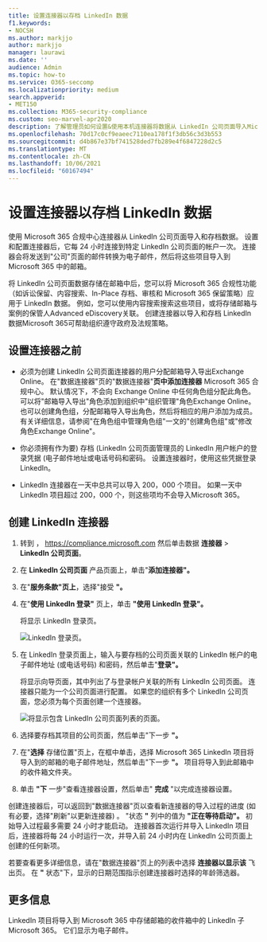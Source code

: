 ```yaml
---
title: 设置连接器以存档 LinkedIn 数据
f1.keywords:
- NOCSH
ms.author: markjjo
author: markjjo
manager: laurawi
ms.date: ''
audience: Admin
ms.topic: how-to
ms.service: O365-seccomp
ms.localizationpriority: medium
search.appverid:
- MET150
ms.collection: M365-security-compliance
ms.custom: seo-marvel-apr2020
description: 了解管理员如何设置&使用本机连接器将数据从 LinkedIn 公司页面导入Microsoft 365。
ms.openlocfilehash: 70d17c0cf9eaeec7110ea178f1f3db56c3d3b553
ms.sourcegitcommit: d4b867e37bf741528ded7fb289e4f6847228d2c5
ms.translationtype: MT
ms.contentlocale: zh-CN
ms.lasthandoff: 10/06/2021
ms.locfileid: "60167494"
---
```

# <a name="set-up-a-connector-to-archive-linkedin-data"></a>设置连接器以存档 LinkedIn 数据

使用 Microsoft 365 合规中心连接器从 LinkedIn 公司页面导入和存档数据。 设置和配置连接器后，它每 24 小时连接到特定 LinkedIn 公司页面的帐户一次。 连接器会将发送到"公司"页面的邮件转换为电子邮件，然后将这些项目导入到 Microsoft 365 中的邮箱。

将 LinkedIn 公司页面数据存储在邮箱中后，您可以将 Microsoft 365 合规性功能（如诉讼保留、内容搜索、In-Place 存档、审核和 Microsoft 365 保留策略）应用于 LinkedIn 数据。 例如，您可以使用内容搜索搜索这些项目，或将存储邮箱与案例的保管人Advanced eDiscovery关联。 创建连接器以导入和存档 LinkedIn 数据Microsoft 365可帮助组织遵守政府及法规策略。

## <a name="before-you-set-up-a-connector"></a>设置连接器之前

- 必须为创建 LinkedIn 公司页面连接器的用户分配邮箱导入导出Exchange Online。 在"数据连接器"页的"数据连接器"**页中添加连接器** Microsoft 365 合规中心。 默认情况下，不会向 Exchange Online 中任何角色组分配此角色。 可以将"邮箱导入导出"角色添加到组织中"组织管理"角色Exchange Online。 也可以创建角色组，分配邮箱导入导出角色，然后将相应的用户添加为成员。 有关详细信息，请参阅"在角色[](/Exchange/permissions-exo/role-groups#create-role-groups)组中管理角色组[](/Exchange/permissions-exo/role-groups#modify-role-groups)"一文的"创建角色组"或"修改角色Exchange Online"。

- 你必须拥有作为要) 存档 (LinkedIn 公司页面管理员的 LinkedIn 用户帐户的登录凭据 (电子邮件地址或电话号码和密码。 设置连接器时，使用这些凭据登录 LinkedIn。

- LinkedIn 连接器在一天中总共可以导入 200，000 个项目。 如果一天中 LinkedIn 项目超过 200，000 个，则这些项均不会导入Microsoft 365。

## <a name="create-a-linkedin-connector"></a>创建 LinkedIn 连接器

1. 转到 ， <https://compliance.microsoft.com> 然后单击数据 **连接器**  >  **LinkedIn 公司页面**。

2. 在 **LinkedIn 公司页面** 产品页面上，单击"**添加连接器"。**

3. 在"**服务条款"页上**，选择"接受 **"。**

4. 在"**使用 LinkedIn 登录"** 页上，单击 **"使用 LinkedIn 登录"。**

   将显示 LinkedIn 登录页。

   ![LinkedIn 登录页。](../media/LinkedInSigninPage.png)

5. 在 LinkedIn 登录页面上，输入与要存档的公司页面关联的 LinkedIn 帐户的电子邮件地址 (或电话号码) 和密码，然后单击"**登录"。**

   将显示向导页面，其中列出了与登录帐户关联的所有 LinkedIn 公司页面。 连接器只能为一个公司页面进行配置。 如果您的组织有多个 LinkedIn 公司页面，您必须为每个页面创建一个连接器。

   ![将显示包含 LinkedIn 公司页面列表的页面。](../media/LinkedInSelectCompanyPage.png)

6. 选择要存档其项目的公司页面，然后单击"下一步 **"。**

7. 在"**选择** 存储位置"页上，在框中单击，选择 Microsoft 365 LinkedIn 项目将导入到的邮箱的电子邮件地址，然后单击"下一步 **"。** 项目将导入到此邮箱中的收件箱文件夹。

8. 单击 **"下** 一步"查看连接器设置，然后单击" **完成** "以完成连接器设置。

创建连接器后，可以返回到"数据连接器"页以查看新连接器的导入过程的进度 (如有必要，选择"刷新"以更新连接器) 。  "状态 **"** 列中的值为 **"正在等待启动"。** 初始导入过程最多需要 24 小时才能启动。 连接器首次运行并导入 LinkedIn 项目后，连接器将每 24 小时运行一次，并导入前 24 小时内在 LinkedIn 公司页面上创建的任何新项。

若要查看更多详细信息，请在"数据连接器"页上的列表中选择 **连接器以显示该** 飞出页。 在 **"** 状态"下，显示的日期范围指示创建连接器时选择的年龄筛选器。

## <a name="more-information"></a>更多信息

LinkedIn 项目将导入到 Microsoft 365 中存储邮箱的收件箱中的 LinkedIn 子Microsoft 365。 它们显示为电子邮件。